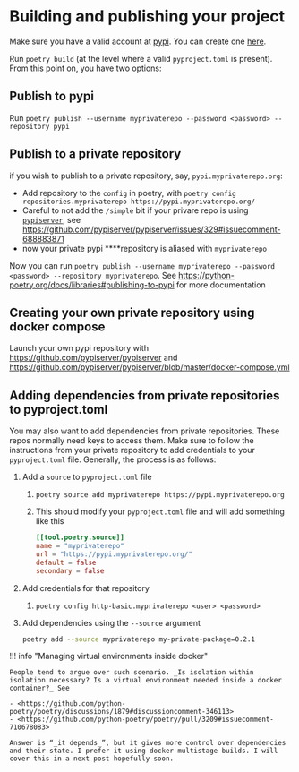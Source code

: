 # Building and publishing your project

Make sure you have a valid account at [pypi](https://pypi.org/). You can create one [here](https://pypi.org/account/register/).

Run `poetry build` (at the level where a valid `pyproject.toml` is present). From this point on, you have two options:

## Publish to pypi

Run `poetry publish --username myprivaterepo --password <password> --repository pypi`

## Publish to a private repository

if you wish to publish to a private repository, say, `pypi.myprivaterepo.org`:

- Add repository to the `config` in poetry, with `poetry config repositories.myprivaterepo https://pypi.myprivaterepo.org/`
- Careful to not add the `/simple` bit if your privare repo is using [`pypiserver`](https://hub.docker.com/r/pypiserver/pypiserver), see <https://github.com/pypiserver/pypiserver/issues/329#issuecomment-688883871>
- now your private pypi \*\*\*\*repository is aliased with `myprivaterepo`

Now you can run `poetry publish --username myprivaterepo --password <password> --repository myprivaterepo`. See <https://python-poetry.org/docs/libraries#publishing-to-pypi> for more documentation

## Creating your own private repository using docker compose

Launch your own pypi repository with <https://github.com/pypiserver/pypiserver> and <https://github.com/pypiserver/pypiserver/blob/master/docker-compose.yml>

## Adding dependencies from private repositories to pyproject.toml

You may also want to add dependencies from private repositories. These repos normally need keys to access them. Make sure to follow the instructions from your private repository to add credentials to your `pyproject.toml` file. Generally, the process is as follows:

1. Add a `source` to `pyproject.toml` file

   1. `poetry source add myprivaterepo https://pypi.myprivaterepo.org`
   2. This should modify your `pyproject.toml` file and will add something like this

      ```toml
      [[tool.poetry.source]]
      name = "myprivaterepo"
      url = "https://pypi.myprivaterepo.org/"
      default = false
      secondary = false
      ```

2. Add credentials for that repository
   1. `poetry config http-basic.myprivaterepo <user> <password>`
3. Add dependencies using the `--source` argument

   ```bash
   poetry add --source myprivaterepo my-private-package=0.2.1
   ```

!!! info "Managing virtual environments inside docker"

	People tend to argue over such scenario. _Is isolation within isolation necessary? Is a virtual environment needed inside a docker container?_ See

	- <https://github.com/python-poetry/poetry/discussions/1879#discussioncomment-346113>
	- <https://github.com/python-poetry/poetry/pull/3209#issuecomment-710678083>

	Answer is “_it depends_”, but it gives more control over dependencies and their state. I prefer it using docker multistage builds. I will cover this in a next post hopefully soon.

